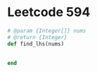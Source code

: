 # Leetcode 594

```Ruby
# @param {Integer[]} nums
# @return {Integer}
def find_lhs(nums)
    
    
end
```